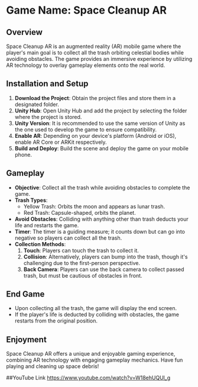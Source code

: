 # Game Name: Space Cleanup AR

## Overview
Space Cleanup AR is an augmented reality (AR) mobile game where the player's main goal is to collect all the trash orbiting celestial bodies while avoiding obstacles. The game provides an immersive experience by utilizing AR technology to overlay gameplay elements onto the real world.

## Installation and Setup
1. **Download the Project**: Obtain the project files and store them in a designated folder.
2. **Unity Hub**: Open Unity Hub and add the project by selecting the folder where the project is stored.
3. **Unity Version**: It is recommended to use the same version of Unity as the one used to develop the game to ensure compatibility.
4. **Enable AR**: Depending on your device's platform (Android or iOS), enable AR Core or ARKit respectively.
5. **Build and Deploy**: Build the scene and deploy the game on your mobile phone.

## Gameplay
- **Objective**: Collect all the trash while avoiding obstacles to complete the game.
- **Trash Types**:
  - Yellow Trash: Orbits the moon and appears as lunar trash.
  - Red Trash: Capsule-shaped, orbits the planet.
- **Avoid Obstacles**: Colliding with anything other than trash deducts your life and restarts the game.
- **Timer**: The timer is a guiding measure; it counts down but can go into negative so players can collect all the trash.
- **Collection Methods**:
  1. **Touch**: Players can touch the trash to collect it.
  2. **Collision**: Alternatively, players can bump into the trash, though it's challenging due to the first-person perspective.
  3. **Back Camera**: Players can use the back camera to collect passed trash, but must be cautious of obstacles in front.

## End Game
- Upon collecting all the trash, the game will display the end screen.
- If the player's life is deducted by colliding with obstacles, the game restarts from the original position.

## Enjoyment
Space Cleanup AR offers a unique and enjoyable gaming experience, combining AR technology with engaging gameplay mechanics. Have fun playing and cleaning up space debris!

##YouTube Link
https://www.youtube.com/watch?v=W18ehUQUl_g

